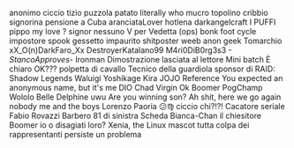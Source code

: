 anonimo
ciccio
tizio
puzzola
patato
literally who
mucro
topolino
cribbio
signorina
pensione a Cuba
aranciataLover
hotlena
darkangelcraft
I PUFFI
pippo
my love
?
signor nessuno
V per Vedetta (ops)
bonk
foot
cycle
impostore
spook
gessetto impaurito
shitposter
weeb
anon
geek
Tomarchio
xX_O(n)DarkFaro_Xx
DestroyerKatalano99
M4ri0DiB0rg3s3
_-_StancoApproves_-_
Ironman
Dimostrazione lasciata al lettore
Mini batch
È chiaro
OK???
polpetta di cavallo
Tecnico della guardiola
sponsor di RAID: Shadow Legends
Waluigi
Yoshikage Kira
JOJO Reference
You expected an anonymous name, but it's me DIO
Chad
Virgin
Ok Boomer
PogChamp
Wololo
Belle Delphine
uwu
Are you winning son?
Ah shit, here we go again
nobody
me and the boys
Lorenzo Paoria 😕♍️
ciccio chi?!?!
Cacatore seriale
Fabio Rovazzi
Barbero
81
di sinistra
Scheda Bianca-Chan
il chiesitore
Boomer io o disagiati loro?
Xenia, the Linux mascot
tutta colpa dei rappresentanti
persiste un problema
